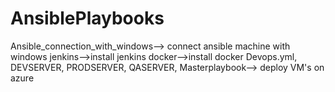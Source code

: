 # AnsiblePlaybooks
Ansible_connection_with_windows--> connect ansible machine with windows
jenkins-->install jenkins
docker-->install docker
Devops.yml, DEVSERVER, PRODSERVER, QASERVER, Masterplaybook--> deploy VM's on azure
